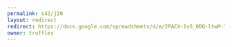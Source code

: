 ```yaml
---
permalink: s42/j20
layout: redirect
redirect: https://docs.google.com/spreadsheets/d/e/2PACX-1vS_0DQ-ltwM-7LixyThry9M2tZv_L-jMGtQ-mdXMbODN8cHrRdpAPelGYcEBkqPMf_V7XB71rAthO2U/pubhtml
owner: truffles
---
```

